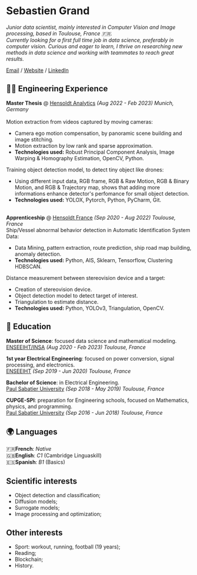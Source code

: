 # Sebastien Grand

_Junior data scientist, mainly interested in Computer Vision and Image processing, based in Toulouse, France 🇫🇷.  
Currently looking for a first full time job in data science, preferably in computer vision. Curious and eager to learn, I thrive on researching new methods in data science and working with teammates to reach great results._<br>

[Email](mailto:sebastiengrdmtz@gmail.com) / 
[Website](https://sebastiengrand98.github.io/MypersonalCV/) / 
[LinkedIn](https://www.linkedin.com/in/sebastien-grand-4887b619a/) 

## 👨‍💼 Engineering Experience

**Master Thesis** @ [Hensoldt Analytics](https://www.hensoldt-analytics.com/) _(Aug 2022 - Feb 2023) Munich, Germany_<br><br>
Motion extraction from videos captured by moving cameras:
- Camera ego motion compensation, by panoramic scene building and image stitching.
- Motion extraction by low rank and sparse approximation.
- **Technologies used:** Robust Principal Component Analysis, Image Warping & Homography Estimation, OpenCV, Python. <br>
  
Training object detection model, to detect tiny object like drones:
- Using different input data, RGB frame, RGB & Raw Motion, RGB & Binary Motion, and RGB & Trajectory map, shows that adding more informations enhance detector's perfomance for small object detection.
- **Technologies used:** YOLOX, Pytorch, Python, PyCharm, Git. <br><br>

**Apprenticeship** @ [Hensoldt France](https://www.hensoldt.fr/) _(Sep 2020 - Aug 2022) Toulouse, France_<br>
Ship/Vessel abnormal behavior detection in Automatic Identification System Data:
- Data Mining, pattern extraction, route prediction, ship road map building, anomaly detection.
- **Technologies used:** Python, AIS, Sklearn, Tensorflow, Clustering HDBSCAN. <br>

Distance measurement between stereovision device and a target:
- Creation of stereovision device.
- Object detection model to detect target of interest.
- Triangulation to estimate distance.
- **Technologies used:** Python, YOLOv3, Triangulation, OpenCV. <br>


## 📖 Education

**Master of Science**: focused data science and mathematical modeling.<br>
[ENSEEIHT/INSA](https://www.enseeiht.fr/fr/formation/formation-ingenieur/departement-sn/programme-sn/parcours-modia.html) _(Aug 2020 - Feb 2023) Toulouse, France_ <br>

**1st year Electrical Engineering**: focused on power conversion, signal processing, and electronics.<br>
[ENSEEIHT](https://www.enseeiht.fr/fr/formation/formation-ingenieur/departement-sn/programme-sn/parcours-modia.html) _(Sep 2019 - Jun 2020) Toulouse, France_ <br>

**Bachelor of Science**: in Electrical Engineering.<br>
[Paul Sabatier University](https://eea.univ-tlse3.fr/licence-eea) _(Sep 2018 - May 2019) Toulouse, France_ <br>

**CUPGE-SPI**: preparation for Engineering schools, focused on Mathematics, physics, and programming.<br>
[Paul Sabatier University](https://www.univ-tlse3.fr/preparation-concours-ingenieur-parcours-cycle-universitaire-preparatoire-aux-grandes-ecoles-sciences-pour-lingenieur-cupge-spi) _(Sep 2016 - Jun 2018) Toulouse, France_ <br>

## 🌍 Languages
🇫🇷**French**: *Native*<br>
🇬🇧**English**: *C1* (Cambridge Linguaskill)<br>
🇪🇸**Spanish**: *B1* (Basics)<br>

## Scientific interests
- Object detection and classification;
- Diffusion models;
- Surrogate models;
- Image processing and optimization;

## Other interests
- Sport: workout, running, football (19 years);
- Reading;
- Blockchain;
- History.